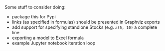 
Some stuff to consider doing:

* package this for Pypi
* links (as specified in formulas) should be presented in Graphviz exports
* add support for specifying standlone Stocks (e.g. `a(5, 10)` a complete line
* exporting a model to Excel formula
* example Jupyter notebook iteration loop